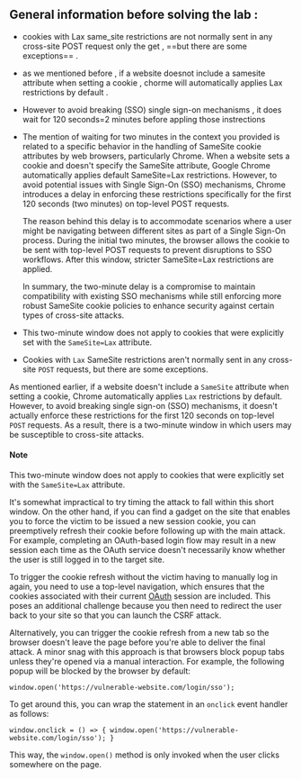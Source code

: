 ## General information before solving the lab : 
- cookies with Lax same_site restrictions are not normally sent in any cross-site POST request only the get , ==but there are some exceptions== . 
- as we mentioned before , if a website doesnot include a samesite attribute  when setting a cookie , chorme will automatically applies Lax restrictions by default . 
- However to avoid breaking (SSO) single sign-on  mechanisms , it does wait for 120 seconds=2 minutes before appling those instrections
- The mention of waiting for two minutes in the context you provided is related to a specific behavior in the handling of SameSite cookie attributes by web browsers, particularly Chrome.
	When a website sets a cookie and doesn't specify the SameSite attribute, Google Chrome automatically applies default SameSite=Lax restrictions. However, to avoid potential issues with Single Sign-On (SSO) mechanisms, Chrome introduces a delay in enforcing these restrictions specifically for the first 120 seconds (two minutes) on top-level POST requests.
	
	The reason behind this delay is to accommodate scenarios where a user might be navigating between different sites as part of a Single Sign-On process. During the initial two minutes, the browser allows the cookie to be sent with top-level POST requests to prevent disruptions to SSO workflows. After this window, stricter SameSite=Lax restrictions are applied.
	
	In summary, the two-minute delay is a compromise to maintain compatibility with existing SSO mechanisms while still enforcing more robust SameSite cookie policies to enhance security against certain types of cross-site attacks.
	
- This two-minute window does not apply to cookies that were explicitly set with the `SameSite=Lax` attribute.
- Cookies with `Lax` SameSite restrictions aren't normally sent in any cross-site `POST` requests, but there are some exceptions.

As mentioned earlier, if a website doesn't include a `SameSite` attribute when setting a cookie, Chrome automatically applies `Lax` restrictions by default. However, to avoid breaking single sign-on (SSO) mechanisms, it doesn't actually enforce these restrictions for the first 120 seconds on top-level `POST` requests. As a result, there is a two-minute window in which users may be susceptible to cross-site attacks.

#### Note

This two-minute window does not apply to cookies that were explicitly set with the `SameSite=Lax` attribute.

It's somewhat impractical to try timing the attack to fall within this short window. On the other hand, if you can find a gadget on the site that enables you to force the victim to be issued a new session cookie, you can preemptively refresh their cookie before following up with the main attack. For example, completing an OAuth-based login flow may result in a new session each time as the OAuth service doesn't necessarily know whether the user is still logged in to the target site.

To trigger the cookie refresh without the victim having to manually log in again, you need to use a top-level navigation, which ensures that the cookies associated with their current [OAuth](https://portswigger.net/web-security/oauth) session are included. This poses an additional challenge because you then need to redirect the user back to your site so that you can launch the CSRF attack.

Alternatively, you can trigger the cookie refresh from a new tab so the browser doesn't leave the page before you're able to deliver the final attack. A minor snag with this approach is that browsers block popup tabs unless they're opened via a manual interaction. For example, the following popup will be blocked by the browser by default:

`window.open('https://vulnerable-website.com/login/sso');`

To get around this, you can wrap the statement in an `onclick` event handler as follows:

`window.onclick = () => { window.open('https://vulnerable-website.com/login/sso'); }`

This way, the `window.open()` method is only invoked when the user clicks somewhere on the page.
